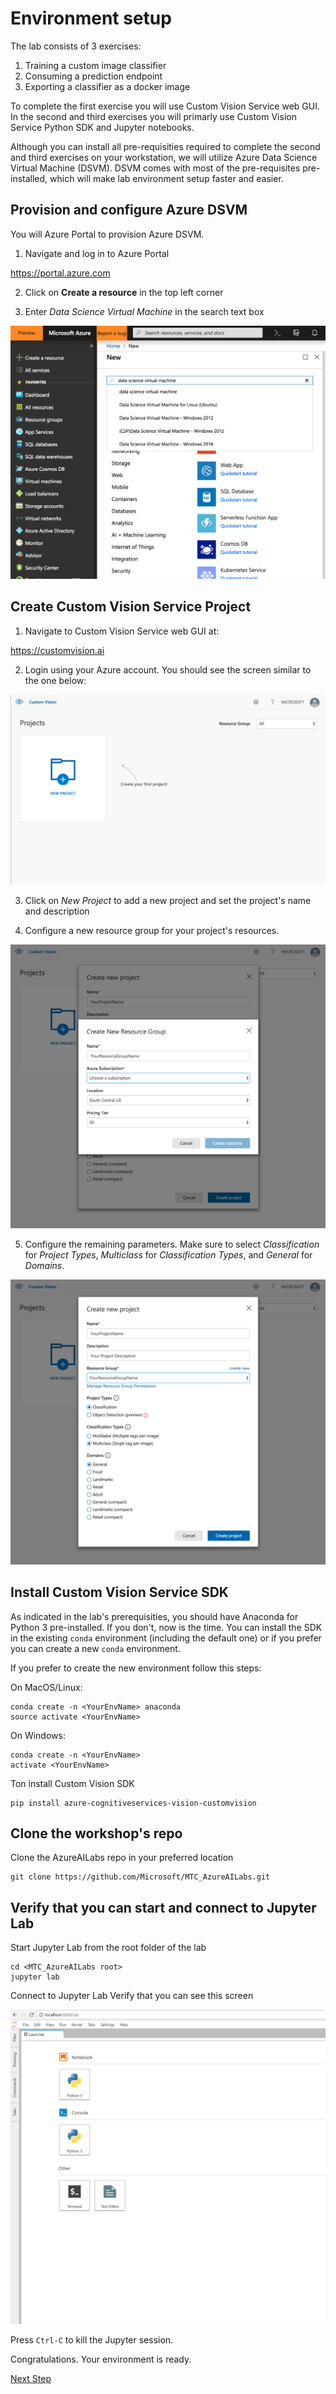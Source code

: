 # Environment setup

The lab consists of 3 exercises:
1. Training a custom image classifier
2. Consuming a prediction endpoint
3. Exporting a classifier as a docker image

To complete the first exercise you will use Custom Vision Service web GUI. In the second and third exercises you will primarly use Custom Vision Service Python SDK and Jupyter notebooks.

Although you can install all pre-requisities required to complete the second and third exercises on your workstation, we will utilize Azure Data Science Virtual Machine (DSVM). DSVM comes with most of the pre-requisites pre-installed, which will make lab environment setup faster and easier.

## Provision and configure Azure DSVM

You will Azure Portal to provision Azure DSVM. 

1. Navigate and log in to Azure Portal

https://portal.azure.com

2. Click on **Create a resource** in the top left corner

3. Enter *Data Science Virtual Machine* in the search text box

![Create DSVM](images/img15.PNG)


## Create Custom Vision Service Project

1. Navigate to Custom Vision Service web GUI at:

https://customvision.ai

2. Login using your Azure account. You should see the screen similar to the one below:

![Step 1](images/img1.PNG)

3. Click on *New Project* to add a new project and set the project's name and description

4. Configure a new resource group for your project's resources. 

![Step 2](images/img2.PNG)

5. Configure the remaining parameters. Make sure to select *Classification* for *Project Types*, *Multiclass* for *Classification Types*, and *General* for *Domains*.

![Step 3](images/img3.PNG)



## Install Custom Vision Service SDK
As indicated in the lab's prerequisities, you should have Anaconda for Python 3 pre-installed. If you don't, now is the time.
You can install the SDK in the existing `conda` environment (including the default one) or if you prefer you can create a new `conda` environment. 

If you prefer to create the new environment follow this steps:

On MacOS/Linux:

```
conda create -n <YourEnvName> anaconda
source activate <YourEnvName>
```

On Windows:

```
conda create -n <YourEnvName>
activate <YourEnvName>
```

Ton install Custom Vision SDK

```
pip install azure-cognitiveservices-vision-customvision
```

## Clone the workshop's repo
Clone the AzureAILabs repo in your preferred location
```
git clone https://github.com/Microsoft/MTC_AzureAILabs.git
```

## Verify that you can start and connect to Jupyter Lab 
Start Jupyter Lab from the root folder of the lab 
```
cd <MTC_AzureAILabs root>
jupyter lab
```
Connect to Jupyter Lab
Verify that you can see this screen

![Step 5](images/jupyter.JPG)

Press `Ctrl-C` to kill the Jupyter session.

Congratulations. Your environment is ready.

[Next Step](https://github.com/Microsoft/MTC_AzureAILabs/tree/master/Lab01%20-%20Image%20Classification%20with%20Custom%20Vision%20Service/Step2-Train)

